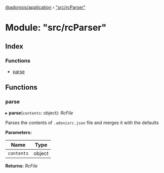 [@adonisjs/application](../README.md) › ["src/rcParser"](_src_rcparser_.md)

# Module: "src/rcParser"

## Index

### Functions

* [parse](_src_rcparser_.md#parse)

## Functions

###  parse

▸ **parse**(`contents`: object): *RcFile*

Parses the contents of `.adonisrc.json` file and merges it with the
defaults

**Parameters:**

Name | Type |
------ | ------ |
`contents` | object |

**Returns:** *RcFile*
